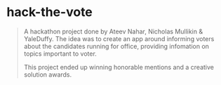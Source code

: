 # hack-the-vote

> A hackathon project done by Ateev Nahar, Nicholas Mullikin & YaleDuffy.
> The idea was to create an app around informing voters about the candidates
> running for office, providing infomation on topics important to voter.
>
> This project ended up winning honorable mentions and a creative solution awards.
